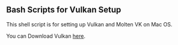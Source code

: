 ## Bash Scripts for Vulkan Setup

This shell script is for setting up Vulkan and Molten VK on Mac OS. 

You can Download Vulkan [here](https://vulkan.lunarg.com). 
